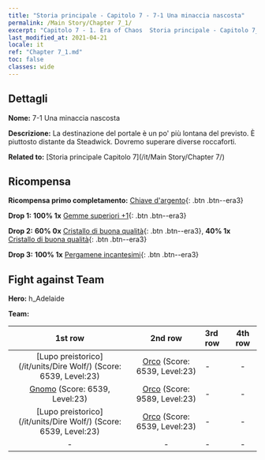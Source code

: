 ```yaml
---
title: "Storia principale - Capitolo 7 - 7-1 Una minaccia nascosta"
permalink: /Main Story/Chapter 7_1/
excerpt: "Capitolo 7 - 1. Era of Chaos  Storia principale - Capitolo 7_1. 7-1 Una minaccia nascosta"
last_modified_at: 2021-04-21
locale: it
ref: "Chapter 7_1.md"
toc: false
classes: wide
---
```


## Dettagli

 **Nome:** 7-1 Una minaccia nascosta

 **Descrizione:** La destinazione del portale è un po' più lontana del previsto. È piuttosto distante da Steadwick. Dovremo superare diverse roccaforti.

 **Related to:** [Storia principale Capitolo 7](/it/Main Story/Chapter 7/)

## Ricompensa

 **Ricompensa primo completamento:** [Chiave d'argento](/it/Items/con_693/){: .btn .btn--era3}

 **Drop 1:** **100% 1x** [Gemme superiori +1](/it/Items/mat_23/){: .btn .btn--era3}

 **Drop 2:** **60% 0x** [Cristallo di buona qualità](/it/Items/mat_17/){: .btn .btn--era3}, **40% 1x** [Cristallo di buona qualità](/it/Items/mat_17/){: .btn .btn--era3}

 **Drop 3:** **100% 1x** [Pergamene incantesimi](/it/Items/con_694/){: .btn .btn--era3}


## Fight against Team
 **Hero:** h_Adelaide

 **Team:**


  | 1st row | 2nd row | 3rd row | 4th row |
  |:----:|:----:|:----|:----:|
  | [Lupo preistorico](/it/units/Dire Wolf/) (Score: 6539, Level:23)  | [Orco](/it/units/Orc/) (Score: 6539, Level:23)  | - | - |
  | [Gnomo](/it/units/Dwarf/) (Score: 6539, Level:23)  | [Orco](/it/units/Orc/) (Score: 9589, Level:23)  | - | - |
  | [Lupo preistorico](/it/units/Dire Wolf/) (Score: 6539, Level:23)  | [Orco](/it/units/Orc/) (Score: 6539, Level:23)  | - | - |
  | - | - | - | - |



